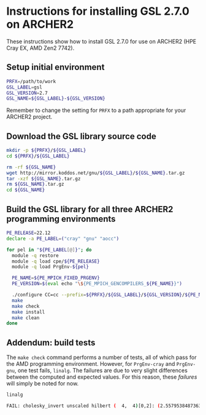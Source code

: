 Instructions for installing GSL 2.7.0 on ARCHER2
================================================

These instructions show how to install GSL 2.7.0 for use on ARCHER2 (HPE Cray EX, AMD Zen2 7742).


Setup initial environment
-------------------------

```bash
PRFX=/path/to/work
GSL_LABEL=gsl
GSL_VERSION=2.7
GSL_NAME=${GSL_LABEL}-${GSL_VERSION}
```

Remember to change the setting for `PRFX` to a path appropriate for your ARCHER2 project.


Download the GSL library source code
------------------------------------

```bash
mkdir -p ${PRFX}/${GSL_LABEL}
cd ${PRFX}/${GSL_LABEL}

rm -rf ${GSL_NAME}
wget http://mirror.koddos.net/gnu/${GSL_LABEL}/${GSL_NAME}.tar.gz
tar -xzf ${GSL_NAME}.tar.gz
rm ${GSL_NAME}.tar.gz
cd ${GSL_NAME}
```


Build the GSL library for all three ARCHER2 programming environments
--------------------------------------------------------------------

```bash
PE_RELEASE=22.12
declare -a PE_LABEL=("cray" "gnu" "aocc")

for pel in "${PE_LABEL[@]}"; do
  module -q restore
  module -q load cpe/${PE_RELEASE}
  module -q load PrgEnv-${pel}

  PE_NAME=${PE_MPICH_FIXED_PRGENV}
  PE_VERSION=$(eval echo "\${PE_MPICH_GENCOMPILERS_${PE_NAME}}")

  ./configure CC=cc --prefix=${PRFX}/${GSL_LABEL}/${GSL_VERSION}/${PE_NAME}/${PE_VERSION}
  make
  make check
  make install
  make clean
done
```


Addendum: build tests
---------------------

The `make check` command performs a number of tests, all of which pass for the AMD programming environment.
However, for `PrgEnv-cray` and `PrgEnv-gnu`, one test fails, `linalg`. The failures are due to very slight differences
between the computed and expected values. For this reason, these *failures* will simply be noted for now.

```bash
linalg

FAIL: cholesky_invert unscaled hilbert (  4,  4)[0,2]: (2.55795384873636067e-13 observed vs 0 expected) [28190582]
```
